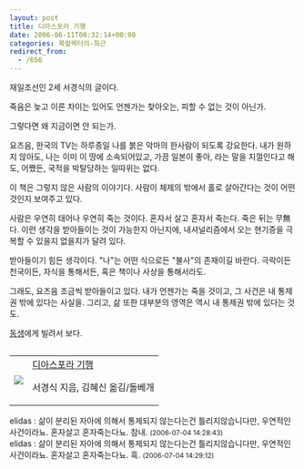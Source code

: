 ```yaml
---
layout: post
title: 디아스포라 기행
date: 2006-06-11T00:32:14+00:00
categories: 북컬렉터의-최근
redirect_from:
  - /656
---
```


재일조선인 2세 서경식의 글이다.

<DIV class=box>죽음은 늦고 이른 차이는 있어도 언젠가는 찾아오는, 피할 수 없는 것이 아닌가.

그렇다면 왜 지금이면 안 되는가.</DIV>

요즈음, 한국의 TV는 하루종일 나를 붉은 악마의 한사람이 되도록 강요한다. 내가 원하지 않아도, 나는 이미 이 땅에 소속되어있고, 가끔 일본이 좋아, 라는 말을 지껄인다고 해도, 어쨌든, 국적을 박탈당하는 일따위는 없다.

이 책은 그렇지 않은 사람의 이야기다. 사람이 체제의 밖에서 홀로 살아간다는 것이 어떤 것인지 보여주고 있다.

<DIV class=box>사람은 우연히 태어나 우연히 죽는 것이다. 혼자서 살고 혼자서 죽는다. 죽은 뒤는 무無다. 이런 생각을 받아들이는 것이 가능한지 아닌지에, 내셔널리즘에서 오는 현기증을 극복할 수 있을지 없을지가 달려 있다.</DIV>

받아들이기 힘든 생각이다. "나"는 어떤 식으로든 "불사"의 존재이길 바란다. 극락이든 천국이든, 자식을 통해서든, 혹은 책이나 사상을 통해서라도.

그래도, 요즈음 조금씩 받아들이고 있다. 내가 언젠가는 죽을 것이고, 그 사건은 내 통제권 밖에 있다는 사실을. 그리고, 삶 또한 대부분의 영역은 역시 내 통제권 밖에 있다는 것도.

<A href="http://naushika.egloos.com/1292529" target=bb>동생</A>에게 빌려서 보다.

<table align=right><tbody><tr><td><a href="http://www.aladdin.co.kr/shop/wproduct.aspx?ISBN=897199231X&ttbkey=ttbjinto1216001&copyPaper=1"><img src="http://image.aladdin.co.kr/coveretc/book/covermini/897199231x_1.jpg" /></a></td><td align="left" ><a href="http://www.aladdin.co.kr/shop/wproduct.aspx?ISBN=897199231X&ttbkey=ttbjinto1216001&copyPaper=1" >디아스포라 기행</a>

서경식 지음, 김혜신 옮김/돌베개</td></tr></tbody></table>
<div id=comments>
<div class=comment>
<!--- cmt:1064 --->
<!--- mail: --->
<!--- parent:0 --->
elidas : 
삶이 분리된 자아에 의해서 통제되지 않는다는건 틀리지않습니다만, 우연적인 사건이라뇨. 혼자살고 혼자죽는다뇨. 참내.
 <small>(2006-07-04 14:28:43)</small>
</div>
<div class=comment>
<!--- cmt:1065 --->
<!--- mail: --->
<!--- parent:0 --->
elidas : 
삶이 분리된 자아에 의해서 통제되지 않는다는건 틀리지않습니다만, 우연적인 사건이라뇨. 혼자살고 혼자죽는다뇨. 흑.
 <small>(2006-07-04 14:29:12)</small>
</div>
</div>
